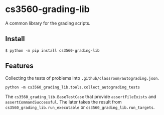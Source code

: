 # cs3560-grading-lib

A common library for the grading scripts.

## Install

```console
$ python -m pip install cs3560-grading-lib
```

## Features

Collecting the tests of problems into `.github/classroom/autograding.json`.

```console
python -m cs3560_grading_lib.tools.collect_autograding_tests
```

The `cs3560_grading_lib.BaseTestCase` that provide `assertFileExists` and `assertCommandSuccessful`.
The later takes the result from `cs3560_grading_lib.run_executable` or `cs3560_grading_lib.run_targets`.
